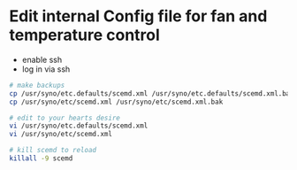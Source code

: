 # Edit internal Config file for fan and temperature control

* enable ssh
* log in via ssh


```sh
# make backups
cp /usr/syno/etc.defaults/scemd.xml /usr/syno/etc.defaults/scemd.xml.bak
cp /usr/syno/etc/scemd.xml /usr/syno/etc/scemd.xml.bak

# edit to your hearts desire
vi /usr/syno/etc.defaults/scemd.xml 
vi /usr/syno/etc/scemd.xml 

# kill scemd to reload
killall -9 scemd
```
